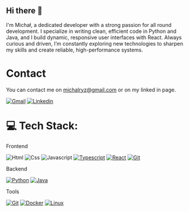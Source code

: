## Hi there 👋

I'm Michał, a dedicated developer with a strong passion for all round development. I specialize in writing clean, efficient code in Python and Java, and I build dynamic, responsive user interfaces with React. Always curious and driven, I’m constantly exploring new technologies to sharpen my skills and create reliable, high-performance systems.

# Contact

You can contact me on michalryz@gmail.com or on my linked in page.

[![Gmail](https://skillicons.dev/icons?i=gmail&theme=light)](mailto:michalryz2003@gmail.com) [![Linkedin](https://skillicons.dev/icons?i=linkedin)](https://kotlinlang.org)

# 💻 Tech Stack:

Frontend

![Html](https://skillicons.dev/icons?i=html) ![Css](https://skillicons.dev/icons?i=css) ![Javascript](https://skillicons.dev/icons?i=javascript) [![Typescript](https://skillicons.dev/icons?i=typescript)](https://www.typescriptlang.org/) [![React](https://skillicons.dev/icons?i=react)](https://react.dev/) [![Git](https://skillicons.dev/icons?i=bootstrap)](https://getbootstrap.com/)

Backend

[![Python](https://skillicons.dev/icons?i=python)](https://www.python.org) [![Java](https://skillicons.dev/icons?i=java)](https://www.java.com)

Tools

[![Git](https://skillicons.dev/icons?i=git)](https://git-scm.com/) [![Docker](https://skillicons.dev/icons?i=docker)](https://www.docker.com/) [![Linux](https://skillicons.dev/icons?i=linux)](https://www.linux.org/)
